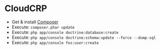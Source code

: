 CloudCRP
========================

 * Get & install [Composer](https://getcomposer.org/download/)
 * Execute: `composer.phar update`
 * Execute: `php app/console doctrine:database:create`
 * Execute: `php app/console doctrine:schema:update --force --dump-sql`
 * Execute: `php app/console fos:user:create`
